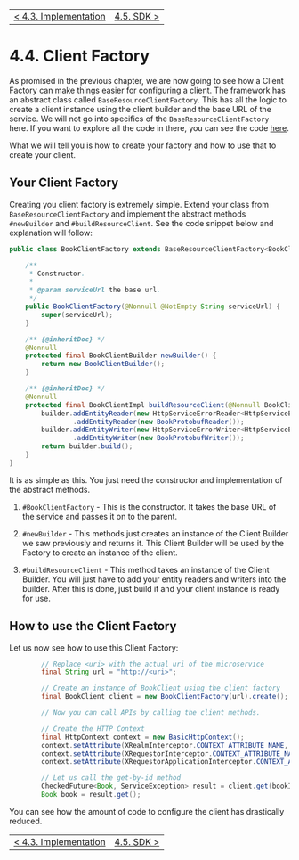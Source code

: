 <table>
  <tr>
    <td><a href="client-impl">&lt; 4.3. Implementation</a></td>
    <td align="right"><a href="client-sdk">4.5. SDK &gt;</a></td>
  </tr>
</table>

# 4.4. Client Factory

As promised in the previous chapter, we are now going to see how a Client Factory can make things easier for configuring a client. The framework has an abstract class called `BaseResourceClientFactory`. This has all the logic to create a client instance using the client builder and the base URL of the service. We will not go into specifics of the `BaseResourceClientFactory` here. If you want to explore all the code in there, you can see the code [here](http://git.covisintrnd.com/eng-core/http-service-framework/blob/master/client/src/main/java/com/covisint/core/http/service/client/BaseResourceClientFactory.java). 

What we will tell you is how to create your factory and how to use that to create your client.

## Your Client Factory

Creating you client factory is extremely simple. Extend your class from `BaseResourceClientFactory` and implement the abstract methods `#newBuilder` and `#buildResourceClient`.  See the code snippet below and explanation will follow:

```java
public class BookClientFactory extends BaseResourceClientFactory<BookClientBuilder, BookClientImpl> {

    /**
     * Constructor.
     *
     * @param serviceUrl the base url.
     */
    public BookClientFactory(@Nonnull @NotEmpty String serviceUrl) {
        super(serviceUrl);
    }

    /** {@inheritDoc} */
    @Nonnull
    protected final BookClientBuilder newBuilder() {
        return new BookClientBuilder();
    }

    /** {@inheritDoc} */
    @Nonnull
    protected final BookClientImpl buildResourceClient(@Nonnull BookClientBuilder builder) {
        builder.addEntityReader(new HttpServiceErrorReader<HttpServiceError>()).addEntityReader(new BookJsonReader())
                .addEntityReader(new BookProtobufReader());
        builder.addEntityWriter(new HttpServiceErrorWriter<HttpServiceError>()).addEntityWriter(new BookJsonWriter())
                .addEntityWriter(new BookProtobufWriter());
        return builder.build();
    }
}
```

It is as simple as this. You just need the constructor and implementation of the abstract methods.

1. `#BookClientFactory` - This is the constructor. It takes the base URL of the service and passes it on to the parent.

2. `#newBuilder` - This methods just creates an instance of the Client Builder we saw previously and returns it. This Client Builder will be used by the Factory to create an instance of the client.

3. `#buildResourceClient` - This method takes an instance of the Client Builder. You will just have to add your entity readers and writers into the builder. After this is done, just build it and your client instance is ready for use.


## How to use the Client Factory

Let us now see how to use this Client Factory:

```java
        // Replace <uri> with the actual uri of the microservice
        final String url = "http://<uri>"; 

        // Create an instance of BookClient using the client factory
        final BookClient client = new BookClientFactory(url).create();

        // Now you can call APIs by calling the client methods.

        // Create the HTTP Context
        final HttpContext context = new BasicHttpContext();
        context.setAttribute(XRealmInterceptor.CONTEXT_ATTRIBUTE_NAME, "ABC");
        context.setAttribute(XRequestorInterceptor.CONTEXT_ATTRIBUTE_NAME, "Sam");
        context.setAttribute(XRequestorApplicationInterceptor.CONTEXT_ATTRIBUTE_NAME, "Sam's App");

        // Let us call the get-by-id method
        CheckedFuture<Book, ServiceException> result = client.get(bookId, httpContext);
        Book book = result.get();
```

You can see how the amount of code to configure the client has drastically reduced.
 
<table>
  <tr>
    <td><a href="client-impl">&lt; 4.3. Implementation</a></td>
    <td align="right"><a href="client-sdk">4.5. SDK &gt;</a></td>
  </tr>
</table>